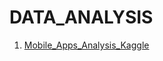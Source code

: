 # DATA_ANALYSIS

1. [Mobile_Apps_Analysis_Kaggle](https://github.com/davidkorea/DATA_ANALYSIS/tree/master/8_Mobile_Apps_Analysis_Kaggle)
